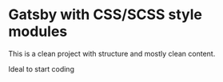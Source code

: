 # Gatsby with CSS/SCSS style modules

This is a clean project with structure and mostly clean content. 

Ideal to start coding